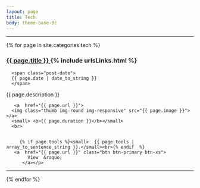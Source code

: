 ```yaml
---
layout: page
title: Tech
body: theme-base-0c
---
```


<hr>
     {% for page in site.categories.tech %}

<div class="col-xs-6 col-sm-4 col-md-4 col-lg-4">
      <h3 class="icon-laptop"> <a  href="{{ page.url }}"> {{ page.title }} </a>  {% include urlsLinks.html %} </h3> 
     
      <span class="post-date">
      {{ page.date | date_to_string }}
      </span>
      
<p>{{ page.description }} <p>
  
       <a  href="{{ page.url }}">
      <img class="thumb img-round img-responsive" src="{{ page.image }}"> </a>
      <small> <b>{{ page.duration }}</b></small>
      <br>
       
    
         {% if page.tools %}<small>  {{ page.tools | array_to_sentence_string }}.</small><br>{% endif  %} 
       <a  href="{{ page.url }}" class="btn btn-primary btn-xs">
            View  &raquo;
          </a></p>
</div>
  <hr>    
{% endfor %}